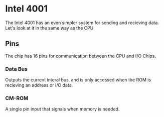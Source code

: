 # Intel 4001
The Intel 4001 has an even simpler system for sending and recieving data. Let's look at it in the same way as the CPU
## Pins
The chip has 16 pins for communication between the CPU and I/O Chips.
### Data Bus
Outputs the current interal bus, and is only accessed when the ROM is recieving an address or I/O data.
### CM-ROM
A single pin input that signals when memory is needed.